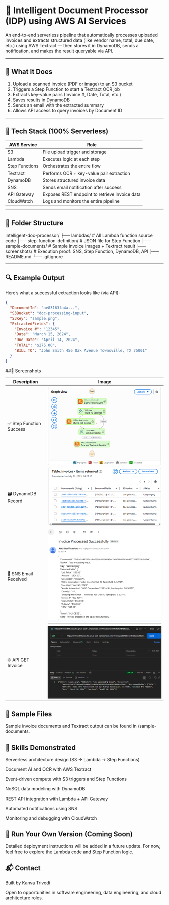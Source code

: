# 🧠 Intelligent Document Processor (IDP) using AWS AI Services

An end-to-end serverless pipeline that automatically processes uploaded invoices and extracts structured data (like vendor name, total, due date, etc.) using AWS Textract — then stores it in DynamoDB, sends a notification, and makes the result queryable via API.

---

## 🚀 What It Does

1. Upload a scanned invoice (PDF or image) to an S3 bucket
2. Triggers a Step Function to start a Textract OCR job
3. Extracts key-value pairs (Invoice #, Date, Total, etc.)
4. Saves results in DynamoDB
5. Sends an email with the extracted summary
6. Allows API access to query invoices by Document ID

---

## 🧰 Tech Stack (100% Serverless)

| AWS Service       | Role                                                                 |
|------------------|----------------------------------------------------------------------|
| S3               | File upload trigger and storage                                      |
| Lambda           | Executes logic at each step                                          |
| Step Functions   | Orchestrates the entire flow                                         |
| Textract         | Performs OCR + key-value pair extraction                             |
| DynamoDB         | Stores structured invoice data                                       |
| SNS              | Sends email notification after success                               |
| API Gateway      | Exposes REST endpoint to retrieve invoice data                      |
| CloudWatch       | Logs and monitors the entire pipeline                                |

---

## 📁 Folder Structure

intelligent-doc-processor/
├── lambdas/ # All Lambda function source code
├── step-function-definition/ # JSON file for Step Function
├── sample-documents/ # Sample invoice images + Textract result
├── screenshots/ # Execution proof: SNS, Step Function, DynamoDB, API
├── README.md
└── .gitignore


---

## 🔍 Example Output

Here’s what a successful extraction looks like (via API):

```json
{
  "DocumentId": "ae83163fa4a...",
  "S3Bucket": "doc-processing-input",
  "S3Key": "sample.png",
  "ExtractedFields": {
    "Invoice #": "12345",
    "Date": "March 15, 2024",
    "Due Date": "April 14, 2024",
    "TOTAL": "$275.00",
    "BILL TO": "John Smith 456 Oak Avenue Townsville, TX 75001"
  }
}
```

##📸 Screenshots

| Description             | Image                               |
| ----------------------- | ----------------------------------- |
| ✅ Step Function Success | ![](screenshots/step-success.png)   |
| 🗃 DynamoDB Record      | ![](screenshots/dynamodb-entry.png) |
| 📧 SNS Email Received   | ![](screenshots/email-received.png) |
| 🌐 API GET Invoice      | ![](screenshots/api-response.png)   |

## 🧪 Sample Files
Sample invoice documents and Textract output can be found in /sample-documents.

## 🧠 Skills Demonstrated
Serverless architecture design (S3 → Lambda → Step Functions)

Document AI and OCR with AWS Textract

Event-driven compute with S3 triggers and Step Functions

NoSQL data modeling with DynamoDB

REST API integration with Lambda + API Gateway

Automated notifications using SNS

Monitoring and debugging with CloudWatch

## 🧭 Run Your Own Version (Coming Soon)
Detailed deployment instructions will be added in a future update. For now, feel free to explore the Lambda code and Step Function logic.

## 📬 Contact

Built by Kanva Trivedi

Open to opportunities in software engineering, data engineering, and cloud architecture roles.
